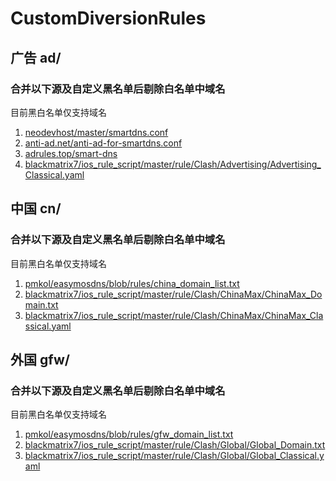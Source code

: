 # CustomDiversionRules

## 广告 ad/
### 合并以下源及自定义黑名单后剔除白名单中域名
目前黑白名单仅支持域名
1. [neodevhost/master/smartdns.conf](https://raw.githubusercontent.com/neodevpro/neodevhost/master/smartdns.conf)
2. [anti-ad.net/anti-ad-for-smartdns.conf](https://anti-ad.net/anti-ad-for-smartdns.conf)
3. [adrules.top/smart-dns](https://adrules.top/smart-dns.conf)
4. [blackmatrix7/ios_rule_script/master/rule/Clash/Advertising/Advertising_Classical.yaml](https://raw.githubusercontent.com/blackmatrix7/ios_rule_script/master/rule/Clash/Advertising/Advertising_Classical.yaml)

## 中国 cn/
###  合并以下源及自定义黑名单后剔除白名单中域名
目前黑白名单仅支持域名
1. [pmkol/easymosdns/blob/rules/china_domain_list.txt](https://raw.githubusercontent.com/pmkol/easymosdns/refs/heads/rules/china_domain_list.txt)
2. [blackmatrix7/ios_rule_script/master/rule/Clash/ChinaMax/ChinaMax_Domain.txt](https://raw.githubusercontent.com/blackmatrix7/ios_rule_script/refs/heads/master/rule/Clash/ChinaMax/ChinaMax_Domain.txt)
3. [blackmatrix7/ios_rule_script/master/rule/Clash/ChinaMax/ChinaMax_Classical.yaml](https://raw.githubusercontent.com/blackmatrix7/ios_rule_script/refs/heads/master/rule/Clash/ChinaMax/ChinaMax_Classical.yaml)

## 外国 gfw/
###  合并以下源及自定义黑名单后剔除白名单中域名
目前黑白名单仅支持域名
1. [pmkol/easymosdns/blob/rules/gfw_domain_list.txt](https://raw.githubusercontent.com/pmkol/easymosdns/refs/heads/rules/gfw_domain_list.txt)
2. [blackmatrix7/ios_rule_script/master/rule/Clash/Global/Global_Domain.txt](https://raw.githubusercontent.com/blackmatrix7/ios_rule_script/refs/heads/master/rule/Clash/Global/Global_Domain.txt)
3. [blackmatrix7/ios_rule_script/master/rule/Clash/Global/Global_Classical.yaml](https://raw.githubusercontent.com/blackmatrix7/ios_rule_script/refs/heads/master/rule/Clash/Global/Global_Classical.yaml)
